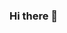 ### Hi there 👋

<!--
My profile is all about data science related projects walk-through for academic and self-learning purposes.
-->
